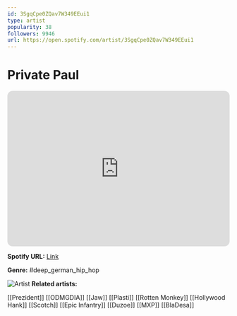 ```yaml
---
id: 3SgqCpe0ZQav7W349EEui1
type: artist
popularity: 38
followers: 9946
url: https://open.spotify.com/artist/3SgqCpe0ZQav7W349EEui1
---
```

# Private Paul

<iframe style="border-radius:12px" src="https://open.spotify.com/embed/artist/3SgqCpe0ZQav7W349EEui1" width="100%" height="352" frameBorder="0" allowfullscreen="" allow="autoplay; clipboard-write; encrypted-media; fullscreen; picture-in-picture" loading="lazy"></iframe>

**Spotify URL:** [Link](https://open.spotify.com/artist/3SgqCpe0ZQav7W349EEui1)

**Genre:**  #deep_german_hip_hop

![Artist](https://i.scdn.co/image/ab6761610000e5eb1d4a3d043fe314028bdb7cf8)
**Related artists:**

[[Prezident]]
[[ODMGDIA]]
[[Jaw]]
[[Plasti]]
[[Rotten Monkey]]
[[Hollywood Hank]]
[[Scotch]]
[[Epic Infantry]]
[[Duzoe]]
[[MXP]]
[[BlaDesa]]
